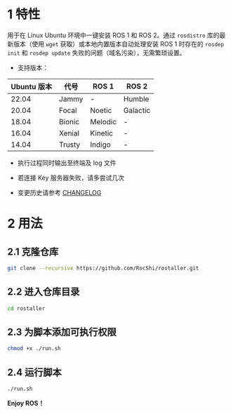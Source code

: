 # 1 特性

用于在 Linux Ubuntu 环境中一键安装 ROS 1 和 ROS 2。通过 `rosdistro` 库的最新版本（使用 `wget` 获取）或本地内置版本自动处理安装 ROS 1 时存在的 `rosdep init` 和 `rosdep update` 失败的问题（域名污染），无需繁琐设置。

- 支持版本：

| Ubuntu 版本 | 代号 | ROS 1 | ROS 2 |
|------------|------|--------|--------|
| 22.04 | Jammy | - | Humble |
| 20.04 | Focal | Noetic | Galactic |
| 18.04 | Bionic | Melodic | - |
| 16.04 | Xenial | Kinetic | - |
| 14.04 | Trusty | Indigo | - |

- 执行过程同时输出至终端及 log 文件

- 若连接 Key 服务器失败，请多尝试几次

- 变更历史请参考 [CHANGELOG](CHANGELOG.md)

# 2 用法

## 2.1 克隆仓库

```bash
git clone --recursive https://github.com/RocShi/rostaller.git
```

## 2.2 进入仓库目录

```bash
cd rostaller
```

## 2.3 为脚本添加可执行权限

```bash
chmod +x ./run.sh
```

## 2.4 运行脚本

```bash
./run.sh
```

**Enjoy ROS！**
